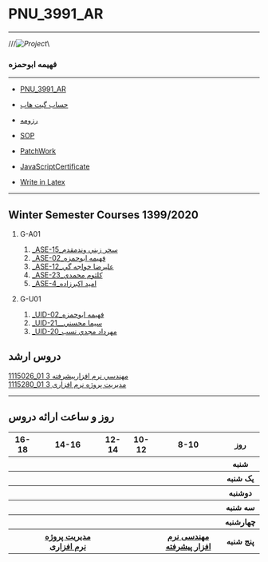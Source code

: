 # PNU_3991_AR
---------

///*![Project ](https://github.com/abouhamze-fahime/PNU_3991_AR/blob/gh-pages/SoftwareManagement/jsw-header-illustrations---v3.png)*\







### فهیمه ابوحمزه
 
---
-  [PNU_3991_AR](https://github.com/abouhamze-fahime/PNU_3991_AR/blob/gh-pages/README.md)
- [حساب گیت هاب](https://github.com/abouhamze-fahime)

- [رزومه](https://abouhamze-fahime.github.io/Resume/)

- [SOP](https://abouhamze-fahime.github.io/MySop/)
- [PatchWork](https://abouhamze-fahime.github.io/Fahime_PatchWork_JavaScript/PatchWork.jpeg)
- [JavaScriptCertificate](https://abouhamze-fahime.github.io/Fahime_PatchWork_JavaScript/Certificate.PNG)
- [Write in Latex](https://github.com/abouhamze-fahime/WriteInLatex)




------------------
## Winter Semester Courses 1399/2020


1. G-A01
     1. [_ASE-15_سحر زيني وندمقدم](https://github.com/AliRazavi-edu/PNU_3991/tree/master/_MSc/AdvancedSoftwareEngineering/1115026_01/16_%D8%B3%D8%AD%D8%B1%20%D8%B2%D9%8A%D9%86%D9%8A%20%D9%88%D9%86%D8%AF%D9%85%D9%82%D8%AF%D9%85)    
    1. [_ASE-02_فهيمه ابوحمزه](https://github.com/AliRazavi-edu/PNU_3991/tree/master/_MSc/AdvancedSoftwareEngineering/1115026_01/02_%D9%81%D9%87%D9%8A%D9%85%D9%87%20%D8%A7%D8%A8%D9%88%D8%AD%D9%85%D8%B2%D9%87)    
    1. [_ASE-12_عليرضا خواجه گي](https://github.com/AliRazavi-edu/PNU_3991/tree/master/_MSc/AdvancedSoftwareEngineering/1115026_01/12_%D8%B9%D9%84%D9%8A%D8%B1%D8%B6%D8%A7%20%D8%AE%D9%88%D8%A7%D8%AC%D9%87%20%DA%AF%D9%8A)    
    1. [_ASE-23_كلثوم محمدي](https://github.com/AliRazavi-edu/PNU_3991/tree/master/_MSc/AdvancedSoftwareEngineering/1115026_01/24_%D9%83%D9%84%D8%AB%D9%88%D9%85%20%D9%85%D8%AD%D9%85%D8%AF%D9%8A)
     1. [_ASE-4_امید اکبرزاده](https://github.com/AliRazavi-edu/PNU_3991/tree/master/_MSc/AdvancedSoftwareEngineering/1115026_01/04_%D8%A7%D9%85%D9%8A%D8%AF%20%D8%A7%D9%83%D8%A8%D8%B1%D8%B2%D8%A7%D8%AF%D9%87)
 






1. G-U01
 
     1. [_UID-02_فهيمه ابوحمزه](https://github.com/AliRazavi-edu/PNU_3991/tree/master/_MSc/SoftwareProjectManagement/02_%D9%81%D9%87%D9%8A%D9%85%D9%87%20%D8%A7%D8%A8%D9%88%D8%AD%D9%85%D8%B2%D9%87)  
     1. [_UID-21__سيما محسني](https://github.com/AliRazavi-edu/PNU_3991/tree/master/_MSc/SoftwareProjectManagement/21_%D8%B3%D9%8A%D9%85%D8%A7%20%D9%85%D8%AD%D8%B3%D9%86%D9%8A)    
     1. [_UID-20_مهرداد مجدي نسب](https://github.com/AliRazavi-edu/PNU_3991/tree/master/_MSc/SoftwareProjectManagement/20_%D9%85%D9%87%D8%B1%D8%AF%D8%A7%D8%AF%20%D9%85%D8%AC%D8%AF%D9%8A%20%D9%86%D8%B3%D8%A8)      
  
  

## دروس ارشد

[1115026_01	مهندسي نرم افزارپيشرفته	3](https://github.com/abouhamze-fahime/PNU_3991_AR/tree/gh-pages/AdvancedSoftwareEngineering)
<br>
[1115280_01	مدیریت پروژه نرم افزاری	3](https://github.com/abouhamze-fahime/PNU_3991_AR/tree/gh-pages/SoftwareManagement)
<br>


--------------
## روز و ساعت ارائه دروس

<table style="width:100%">
  <tr>
    <th >16-18</th>
    <th >14-16</th>
    <th >12-14</th>
    <th>10-12</th>
    <th>8-10</th>
    <th>روز</th>
  </tr>
  <tr>
    <th ></th>
    <th ></th>
    <th ></th>
    <th></th>
    <th></th>
    <th>شنبه</th>
  </tr>
   <tr>
    <th ></th>
    <th ></th>
    <th></th>
    <th></th>
    <th ></th>
    <th>یک شنبه</th>
  </tr>
   <tr>
     <th ></th>
     <th ></th>
     <th></th>
     <th></th>
    <th ></th>   
    <th>دوشنبه</th>
  </tr>
   <tr>
    <th ></th>
    <th ></th>
    <th></th>
    <th></th>
    <th ></th>
    <th>سه شنبه</th>
  </tr>
   <tr>
    <th ></th>
    <th ></th>
    <th></th>
    <th></th>
     <th ></th>
    <th>چهارشنبه</th>
  </tr>
   <tr>
    <th ></th>
     <th ><a href="https://github.com/AliRazavi-edu/PNU_3991/tree/master/_MSc/SoftwareProjectManagement">مدیریت پروژه نرم افزاری</a></th>
     <th ></th>
     <th></th>
    <th><a href="https://github.com/AliRazavi-edu/PNU_3991/tree/master/_MSc/AdvancedSoftwareEngineering">مهندسی نرم افزار پیشرفته</a></th>
    <th>پنج شنبه</th>
  </tr>
</table>
